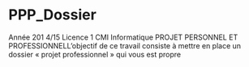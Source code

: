 PPP_Dossier
===========

Année 201 4/15 Licence 1 CMI Informatique PROJET PERSONNEL ET PROFESSIONNELL’objectif de ce travail consiste à mettre en place un dossier « projet professionnel » qui vous est propre

